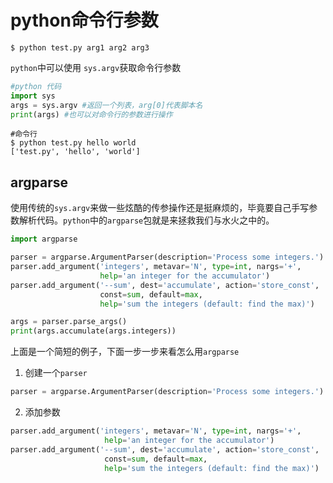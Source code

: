 # python命令行参数

```shell
$ python test.py arg1 arg2 arg3
```

`python`中可以使用 `sys.argv`获取命令行参数

```python
#python 代码
import sys
args = sys.argv #返回一个列表，arg[0]代表脚本名
print(args) #也可以对命令行的参数进行操作
```

```shell
#命令行
$ python test.py hello world
['test.py', 'hello', 'world']
```



## argparse

使用传统的`sys.argv`来做一些炫酷的传参操作还是挺麻烦的，毕竟要自己手写参数解析代码。`python`中的`argparse`包就是来拯救我们与水火之中的。

```python
import argparse

parser = argparse.ArgumentParser(description='Process some integers.')
parser.add_argument('integers', metavar='N', type=int, nargs='+',
                    help='an integer for the accumulator')
parser.add_argument('--sum', dest='accumulate', action='store_const',
                    const=sum, default=max,
                    help='sum the integers (default: find the max)')

args = parser.parse_args()
print(args.accumulate(args.integers))
```



上面是一个简短的例子，下面一步一步来看怎么用`argparse`

1. 创建一个`parser`

```python
parser = argparse.ArgumentParser(description='Process some integers.')
```

2. 添加参数

```python
parser.add_argument('integers', metavar='N', type=int, nargs='+',
                     help='an integer for the accumulator')
parser.add_argument('--sum', dest='accumulate', action='store_const',
                     const=sum, default=max,
                     help='sum the integers (default: find the max)')
```

